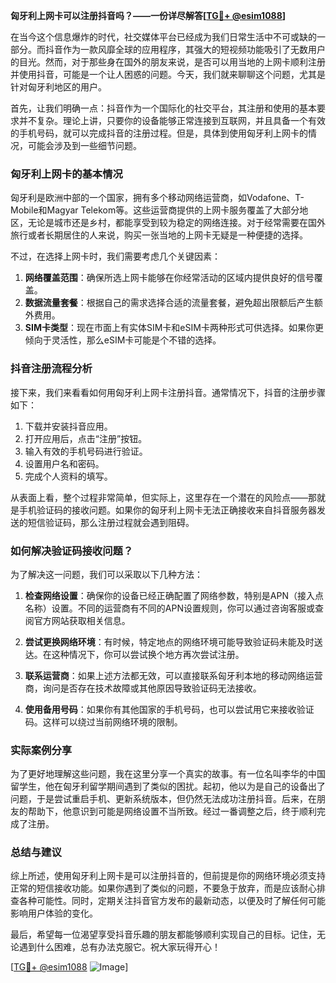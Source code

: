 **匈牙利上网卡可以注册抖音吗？——一份详尽解答[[TG💪+ @esim1088](https://t.me/s/esim1088)]**

在当今这个信息爆炸的时代，社交媒体平台已经成为我们日常生活中不可或缺的一部分。而抖音作为一款风靡全球的应用程序，其强大的短视频功能吸引了无数用户的目光。然而，对于那些身在国外的朋友来说，是否可以用当地的上网卡顺利注册并使用抖音，可能是一个让人困惑的问题。今天，我们就来聊聊这个问题，尤其是针对匈牙利地区的用户。

首先，让我们明确一点：抖音作为一个国际化的社交平台，其注册和使用的基本要求并不复杂。理论上讲，只要你的设备能够正常连接到互联网，并且具备一个有效的手机号码，就可以完成抖音的注册过程。但是，具体到使用匈牙利上网卡的情况，可能会涉及到一些细节问题。

### 匈牙利上网卡的基本情况

匈牙利是欧洲中部的一个国家，拥有多个移动网络运营商，如Vodafone、T-Mobile和Magyar Telekom等。这些运营商提供的上网卡服务覆盖了大部分地区，无论是城市还是乡村，都能享受到较为稳定的网络连接。对于经常需要在国外旅行或者长期居住的人来说，购买一张当地的上网卡无疑是一种便捷的选择。

不过，在选择上网卡时，我们需要考虑几个关键因素：

1. **网络覆盖范围**：确保所选上网卡能够在你经常活动的区域内提供良好的信号覆盖。
2. **数据流量套餐**：根据自己的需求选择合适的流量套餐，避免超出限额后产生额外费用。
3. **SIM卡类型**：现在市面上有实体SIM卡和eSIM卡两种形式可供选择。如果你更倾向于灵活性，那么eSIM卡可能是个不错的选择。

### 抖音注册流程分析

接下来，我们来看看如何用匈牙利上网卡注册抖音。通常情况下，抖音的注册步骤如下：

1. 下载并安装抖音应用。
2. 打开应用后，点击“注册”按钮。
3. 输入有效的手机号码进行验证。
4. 设置用户名和密码。
5. 完成个人资料的填写。

从表面上看，整个过程非常简单，但实际上，这里存在一个潜在的风险点——那就是手机验证码的接收问题。如果你的匈牙利上网卡无法正确接收来自抖音服务器发送的短信验证码，那么注册过程就会遇到阻碍。

### 如何解决验证码接收问题？

为了解决这一问题，我们可以采取以下几种方法：

1. **检查网络设置**：确保你的设备已经正确配置了网络参数，特别是APN（接入点名称）设置。不同的运营商有不同的APN设置规则，你可以通过咨询客服或查阅官方网站获取相关信息。
   
2. **尝试更换网络环境**：有时候，特定地点的网络环境可能导致验证码未能及时送达。在这种情况下，你可以尝试换个地方再次尝试注册。

3. **联系运营商**：如果上述方法都无效，可以直接联系匈牙利本地的移动网络运营商，询问是否存在技术故障或其他原因导致验证码无法接收。

4. **使用备用号码**：如果你有其他国家的手机号码，也可以尝试用它来接收验证码。这样可以绕过当前网络环境的限制。

### 实际案例分享

为了更好地理解这些问题，我在这里分享一个真实的故事。有一位名叫李华的中国留学生，他在匈牙利留学期间遇到了类似的困扰。起初，他以为是自己的设备出了问题，于是尝试重启手机、更新系统版本，但仍然无法成功注册抖音。后来，在朋友的帮助下，他意识到可能是网络设置不当所致。经过一番调整之后，终于顺利完成了注册。

### 总结与建议

综上所述，使用匈牙利上网卡是可以注册抖音的，但前提是你的网络环境必须支持正常的短信接收功能。如果你遇到了类似的问题，不要急于放弃，而是应该耐心排查各种可能性。同时，定期关注抖音官方发布的最新动态，以便及时了解任何可能影响用户体验的变化。

最后，希望每一位渴望享受抖音乐趣的朋友都能够顺利实现自己的目标。记住，无论遇到什么困难，总有办法克服它。祝大家玩得开心！

[[TG💪+ @esim1088](https://t.me/s/esim1088) ![Image](https://i.postimg.cc/4NQfJmqS/Snipaste-2025-05-13-00-14-12.png)]